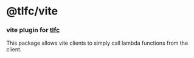 # @tlfc/vite

### vite plugin for [tlfc](https://github.com/luismeyer/tlfc)

This package allows vite clients to simply call lambda functions from the client.
